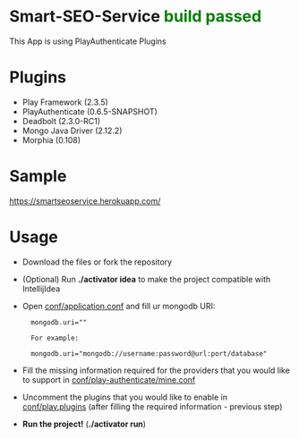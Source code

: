 Smart-SEO-Service <span style="color: green"> build passed</span>
=================================

This App is using PlayAuthenticate Plugins


Plugins
=======

+ Play Framework (2.3.5)
+ PlayAuthenticate (0.6.5-SNAPSHOT)
+ Deadbolt (2.3.0-RC1)
+ Mongo Java Driver (2.12.2)
+ Morphia (0.108)

Sample
======
https://smartseoservice.herokuapp.com/

Usage
=====

+ Download the files or fork the repository

+ (Optional) Run **./activator idea** to make the project compatible with IntellijIdea

+ Open [conf/application.conf](https://github.com/ntenisOT/play-authenticate-mongo/blob/master/conf/application.conf) and fill ur mongodb URI:

        mongodb.uri=""

        For example:

        mongodb.uri="mongodb://username:password@url:port/database"

+ Fill the missing information required for the providers that you would like to support in [conf/play-authenticate/mine.conf](https://github.com/ntenisOT/play-authenticate-mongo/blob/master/conf/play-authenticate/mine.conf)

+ Uncomment the plugins that you would like to enable in [conf/play.plugins](https://github.com/ntenisOT/play-authenticate-mongo/blob/master/conf/play.plugins) (after filling the required information - previous step)

+ **Run the project!** (**./activator run**)

